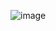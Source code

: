 ![image](https://repository-images.githubusercontent.com/299611784/4aa03f80-0338-11eb-87d2-a23d9e6aebf0)
